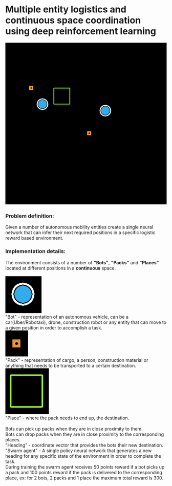 # Multiple entity logistics and continuous space coordination using deep reinforcement learning

![](evaluation_loop.gif)

### Problem definition:
Given a number of autonomous mobility entities create a single neural network that can infer their next required positions in a specific logistic reward based environment.<br />

### Implementation details:
The environment consists of a number of <strong>"Bots"</strong>, <strong>"Packs"</strong> and <strong>"Places"</strong> located at different positions in a <strong>continuous</strong> space.<br /><br />
![](bot.png)<br />
"Bot" - representation of an autonomous vehicle, can be a car(Uber/Robotaxi), drone, construction robot or any entity that can move to a given position in order to accomplish a task.<br />
![](pack.png)<br />
"Pack" - representation of cargo, a person, construction material or anything that needs to be transported to a certain destination.<br />
![](place.png)<br />
"Place" - where the pack needs to end up, the destination.<br /><br />
Bots can pick up packs when they are in close proximity to them.<br />
Bots can drop packs when they are in close proximity to the corresponding places.<br />
"Heading" - coordinate vector that provides the bots their new destination.<br />
"Swarm agent" - A single policy neural network that generates a new heading for any specific state of the environment in order to complete the task.<br />
During training the swarm agent receives 50 points reward if a bot picks up a pack and 100 points reward if the pack is delivered to the corresponding place, ex: for 2 bots, 2 packs and 1 place the maximum total reward is 300.<br />
